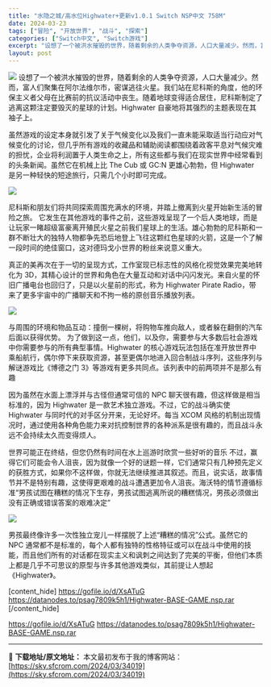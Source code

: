 ```yaml
---
title: "水隐之城/高水位Highwater+更新v1.0.1 Switch NSP中文 758M"
date: 2024-03-23
tags: ["冒险", "开放世界", "战斗", "探索"]
categories: ["Switch中文", "Switch游戏"]
excerpt: "设想了一个被洪水摧毁的世界，随着剩余的人类争夺资源，人口大量减少。然而，富人们聚集在阿尔法维尔市，密谋逃往火星。我们站在尼科斯的角度，他的环保主义者父母在比赛前的抗议活动中丧生。随着地球变得适合居住，尼科斯制定了逃离这颗注定要毁灭的星球的计划。Highwater 自豪地将其强烈的主题表现在其袖子上。&hellip;"
layout: post
---
```


<img class="aligncenter" src="https://sky.sfcrom.com/wp-content/uploads/2024/03/20240329095601-b7eec.jpeg" />
设想了一个被洪水摧毁的世界，随着剩余的人类争夺资源，人口大量减少。然而，富人们聚集在阿尔法维尔市，密谋逃往火星。我们站在尼科斯的角度，他的环保主义者父母在比赛前的抗议活动中丧生。随着地球变得适合居住，尼科斯制定了逃离这颗注定要毁灭的星球的计划。Highwater 自豪地将其强烈的主题表现在其袖子上。

虽然游戏的设定本身就引发了关于气候变化以及我们一直未能采取适当行动应对气候变化的讨论，但几乎所有游戏的收藏品和辅助阅读都围绕着政客平息对气候灾难的担忧，企业将利润置于人类生命之上，所有这些都与我们在现实世界中经常看到的头条新闻。虽然它在机械上比 The Cub 或 GC:N 更雄心勃勃，但 Highwater 是另一种轻快的短途旅行，只需几个小时即可完成。

<img src="https://sky.sfcrom.com/wp-content/uploads/2024/03/20240329095603-6c641.jpeg" />

尼科斯和朋友们将共同探索周围充满水的环境，并踏上撤离到火星开始新生活的冒险之旅。
它发生在其他游戏的事件之前，这些游戏呈现了一个后人类地球，而是让玩家一睹超级富豪离开殖民火星之前我们星球上的生活。雄心勃勃的尼科斯和一群不断壮大的独特人物都争先恐后地登上飞往这颗红色星球的火箭，这是一个了解一段时间的绝佳窗口，这对德玛戈小世界的粉丝来说意义重大。

真正的美再次在于一切的呈现方式，工作室现已标志性的风格化视觉效果完美地转化为 3D，其精心设计的世界和角色在大量互动和对话中闪闪发光。来自火星的怀旧广播电台也回归了，只是以火星前的形式，称为 Highwater Pirate Radio，带来了更多宇宙中的广播聊天和不拘一格的原创音乐播放列表。

<img src="https://sky.sfcrom.com/wp-content/uploads/2024/03/20240329095604-a57ea.jpeg" />

与周围的环境和物品互动：撞倒一棵树，将购物车推向敌人，或者躲在翻倒的汽车后面以获得优势。
为了做到这一点，他们，以及你，需要参与大多数后社会游戏中你需要参与的所有典型事情。Highwater 的核心游戏玩法包括在准开放世界中乘船航行，偶尔停下来获取资源，甚至更偶尔地进入回合制战斗序列，这些序列与解谜游戏比《博德之门 3》等游戏有更多共同点。该列表中的前两项并不是那么有趣

因为虽然在水面上漂浮并与古怪但通常可信的 NPC 聊天很有趣，但这样做是相当标准的，因为 Highwater 是一款艺术独立游戏。不过，它的战斗确实使 Highwater 与同时代的对手区分开来，无论好坏。每当 XCOM 风格的机制出现情况时，通过使用各种角色能力来对抗控制世界的各种派系是很有趣的，而且战斗永远不会持续太久而变得烦人。

世界可能正在终结，但您仍然有时间在水上巡游时欣赏一些好听的音乐
不过，赢得它们可能会令人沮丧，因为就像一个好的谜题一样，它们通常只有几种预先定义的获胜方式，如果你不这样做，你就无法继续推进其叙述。而且，说实话，故事情节并不是特别有趣，这使得更艰难的战斗遭遇更加令人沮丧。海沃特的情节遵循标准“男孩试图在糟糕的情况下生存，男孩试图逃离所说的糟糕情况，男孩必须做出没有正确或错误答案的艰难决定”

<img src="https://sky.sfcrom.com/wp-content/uploads/2024/03/20240329095604-62ee2.jpeg" />

男孩最终像许多一次性独立宠儿一样摆脱了上述“糟糕的情况”公式。虽然它的 NPC 通常都不是标准的，每个人都有独特的性格特征或可以在战斗中使用的技能，而且他们所有的对话都在现实主义和讽刺之间达到了完美的平衡，但他们本质上都是几乎不可思议的原型与许多其他游戏类似，其前提让人想起《Highwater》。

[content_hide]
https://gofile.io/d/XsATuG
https://datanodes.to/psag7809k5h1/Highwater-BASE-GAME.nsp.rar
[/content_hide]

<!--wechatfans start-->
https://gofile.io/d/XsATuG
https://datanodes.to/psag7809k5h1/Highwater-BASE-GAME.nsp.rar
<!--wechatfans end-->

---
📖 **下载地址/原文地址：** 本文最初发布于我的博客网站：[https://sky.sfcrom.com/2024/03/34019](https://sky.sfcrom.com/2024/03/34019)
